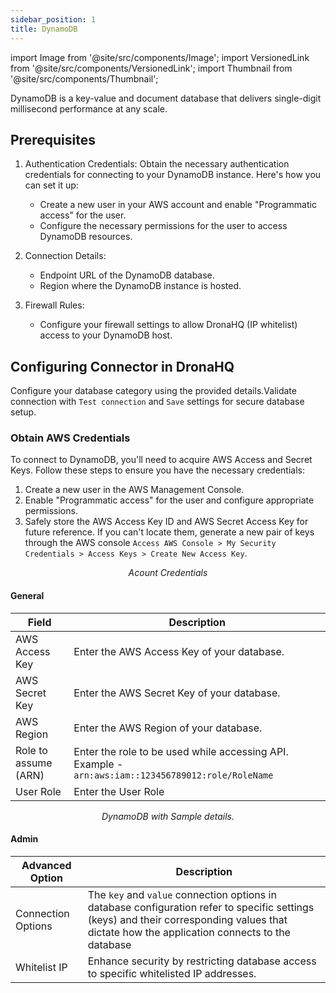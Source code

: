 ```yaml
---
sidebar_position: 1
title: DynamoDB
---
```

import Image from '@site/src/components/Image';
import VersionedLink from '@site/src/components/VersionedLink';
import Thumbnail from '@site/src/components/Thumbnail';


DynamoDB is a key-value and document database that delivers single-digit millisecond performance at any scale.

## Prerequisites

1. Authentication Credentials: Obtain the necessary authentication credentials for connecting to your DynamoDB instance. Here's how you can set it up:
   - Create a new user in your AWS account and enable "Programmatic access" for the user.
   - Configure the necessary permissions for the user to access DynamoDB resources.
    <figure>
      <Thumbnail src="/img/reference/connectors/dynamodb/users.jpeg" alt="Acount Credentials" />
    </figure>

3. Connection Details:
   - Endpoint URL of the DynamoDB database.
   - Region where the DynamoDB instance is hosted.

4. Firewall Rules:
   - Configure your firewall settings to allow DronaHQ (IP whitelist) access to your DynamoDB host.


## Configuring Connector in DronaHQ

Configure your database category using the provided details.Validate connection with `Test connection` and `Save` settings for secure database setup.


### Obtain AWS Credentials 

To connect to DynamoDB, you'll need to acquire AWS Access and Secret Keys. Follow these steps to ensure you have the necessary credentials:

1. Create a new user in the AWS Management Console.
2. Enable "Programmatic access" for the user and configure appropriate permissions.
3. Safely store the AWS Access Key ID and AWS Secret Access Key for future reference. If you can't locate them, generate a new pair of keys through the AWS console `Access AWS Console > My Security Credentials > Access Keys > Create New Access Key`.

<figure>
  <Thumbnail src="/img/reference/connectors/dynamodb/creds.jpeg" alt="Acount Credentials" />
  <figcaption align = "center"><i>Acount Credentials</i></figcaption>
</figure>


#### General 

| Field                | Description                             |
|----------------------|-----------------------------------------|
| AWS Access Key             | Enter the AWS Access Key  of your database.      |
| AWS Secret Key | Enter the AWS Secret Key of your database.                      |
| AWS Region | Enter the AWS Region of your database.                   |
| Role to assume (ARN) | Enter the role to be used while accessing API. Example - `arn:aws:iam::123456789012:role/RoleName`|
| User Role            | Enter the User Role                     |

<figure>
  <Thumbnail src="/img/reference/connectors/dynamodb/creds.jpeg" alt="DynamoDB with Sample details." />
  <figcaption align = "center"><i>DynamoDB with Sample details.</i></figcaption>
</figure>

#### Admin

| Advanced Option   | Description    |
|--------------------|---------------------|
| Connection Options | The `key` and `value` connection options in database configuration refer to specific settings (keys) and their corresponding values that dictate how the application connects to the database |
| <VersionedLink to = "../../datasource-concepts/whitelisting-dronahq-ip"> Whitelist IP                 </VersionedLink>            | Enhance security by restricting database access to specific whitelisted IP addresses.     |


